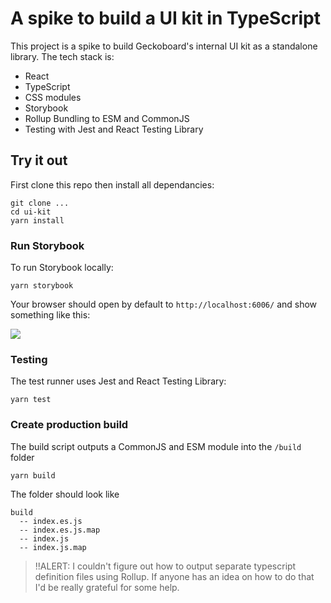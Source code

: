 # A spike to build a UI kit in TypeScript

This project is a spike to build Geckoboard's internal UI kit as a standalone library. The tech stack is:

- React
- TypeScript
- CSS modules
- Storybook
- Rollup Bundling to ESM and CommonJS
- Testing with Jest and React Testing Library

## Try it out

First clone this repo then install all dependancies:

```
git clone ...
cd ui-kit
yarn install
```

### Run Storybook

To run Storybook locally:

```
yarn storybook
```

Your browser should open by default to `http://localhost:6006/` and show something like this:

![](https://user-images.githubusercontent.com/6588325/125807148-cdf79feb-6e4c-41a2-a3d9-cf423d96cbd0.png)

### Testing

The test runner uses Jest and React Testing Library:

```
yarn test
```

### Create production build

The build script outputs a CommonJS and ESM module into the `/build` folder

```
yarn build
```

The folder should look like

```
build
  -- index.es.js
  -- index.es.js.map
  -- index.js
  -- index.js.map
```

> !!ALERT: I couldn't figure out how to output separate typescript definition files using Rollup. If anyone has an idea on how to do that I'd be really grateful for some help.
